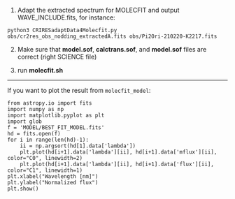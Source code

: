 1. Adapt the extracted spectrum for MOLECFIT and output WAVE_INCLUDE.fits, for instance:

`python3 CRIRESadaptData4Molecfit.py obs/cr2res_obs_nodding_extractedA.fits obs/Pi2Ori-210220-K2217.fits`

2. Make sure that **model.sof**, **calctrans.sof**, and **model.sof** files are correct (right SCIENCE file)

3. run **molecfit.sh**

---

If you want to plot the result from `molecfit_model`:
```
from astropy.io import fits
import numpy as np
import matplotlib.pyplot as plt
import glob
f = 'MODEL/BEST_FIT_MODEL.fits'
hd = fits.open(f)
for i in range(len(hd)-1):
	ii = np.argsort(hd[1].data['lambda'])
	plt.plot(hd[i+1].data['lambda'][ii], hd[i+1].data['mflux'][ii], color="C0", linewidth=2)
	plt.plot(hd[i+1].data['lambda'][ii], hd[i+1].data['flux'][ii], color="C1", linewidth=1)
plt.xlabel("Wavelength [nm]")
plt.ylabel("Normalized flux")
plt.show()
```
